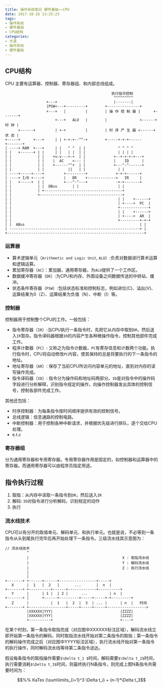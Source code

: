 ```yaml
---
title: 操作系统笔记 硬件基础——CPU
date: 2017-10-26 13:25:23
tags:
- 操作系统
- 硬件基础
- CPU结构
categories:
- 大道
- 操作系统
- 硬件基础
---
```


## CPU结构

CPU 主要有运算器、控制器、寄存器组、和内部总线组成。

```
                                                 执行指令控制
                                                  ^^^^^^^^^
                   +---+                          |-------|
                   |PSW<---+---------+        +---------------+
                   +---+   |         |        | 操 作 控 制 器 |      +-------+
                       +---+   ALU   |        |               <------+ 时 钟 |
      +------+         | +-+         |        | 时 序 产 生 器 <------+ 状 态 |
+-----+      +---+     | | +-+-+--^^-+        +-----+-+-+------      +-------+
| ----+ RAM  +---+     | |   ^ ^  | |               ^ ^ ^ ^
| |   +------+ | |     | |   | |  | |               | | | |
| |            | |    +v-v---+-+  | |             +--+-+-+-+---+
| |            | |    |  AC    <--- |             |    ID      |
| |            | |    +------^^+  | |             +---^-^------+
| |            | |           ||   | |               | |
| ----+-----+----+         +---------+             +-+-+------+
| ----+ I/O +----+         |   DR    +------------->   IR     |
| |   +-----+  | |         +---^-^---+             -+-+-------+
| |            | |  DBus       | |                  | |
| |            | +------------------------------------+
| |            +--------------------------------------+
| |                                                 | |    +------+
| |                                                 | +----+  PC  |
| |                                                 +-------------+
| |                                                 | |    +------+
| |                                                 | +----+  AR  |
| |                                                 +---------+-+-+
| |  ABus                                                     | |
| ------------------------------------------------------------+ |
+---------------------------------------------------------------+
```
<!-- more -->

### 运算器

* 算术逻辑单元（`Arithmetic and Logic Unit`, `ALU`）:负责对数据进行算术运算和逻辑运算。
* 累加寄存器（`AC`）：累加器，通用寄存器，为`ALU`提供了一个工作区。
* 数据缓冲寄存器（`DR`）:为CPU和内存、外围设备之间数据传送的中转站、缓冲。
* 状态条件寄存器（`PSW`）:包括状态标准和控制标志，例如进位(C)、溢出(V)、运算结果为0（Z）、运算结果为负值（N）、中断（I）等。

### 控制器

控制器用于控制整个CPU的工作。一般包括：

- 指令寄存器（`IR`）:当CPU执行一条指令时，先把它从内存中取到`DR`，然后送入`IR`暂存。指令译码器根据`IR`的内容产生各种微操作指令，控制其他部件完成工作。
- 程序计数器（`PC`）: 又称之为指令计数器，`PC`有寄存信息和计数两个功能。执行指令时，CPU将自动修改`PC`内容，使其保持的总是将要执行的下一条指令的地址。
- 地址寄存器（`AR`）: 保存了当前CPU所访问内容单元的地址，直到对内存的读写操作完成。
- 指令译码器（`ID`）: 指令分为操作码和地址码两部分。`ID`是对指令中的操作码字段进行分析解释，识别指令规定的操作，向操作控制器发出具体的控制信号，控制各部件完成工作。

其他还包括：
* 时序控制器：为每条指令按时间顺序提供有效的控制信号。
* 总线逻辑：信息通路的控制电路。
* 中断控制器：用于控制各种中断请求，并根据优先级进行排队，逐个交给CPU处理。
* e.t.c


### 寄存器组

分为通用寄存器和专用寄存器。专用寄存器作用是固定的，如控制器和运算器中的寄存器。而通用寄存器可以由程序员指定用途。

## 指令执行过程

1. 取指：从内存中读取一条指令到`DR`，然后送入`IR`
2. 解码: `ID`对指令进行分析解码，识别规定的动作
3. 执行 

### 流水线技术

CPU可以有分开的取值单元、解码单元、和执行单元。也就是说，不必等到一条指令从头到尾执行完毕后再开始处理下一条指令。三级流水线其示意图为：
```
// 流水线技术
          ^
          |                                           X : 取指流水线
          |                                           Y : 解码流水线
          |                                           Z : 执行流水线
          |
          |
+-------+ +------+------+-----------------+-----+
   X      |  1   |  2   |       ...       |  n  |
+-------+ +----------+------+-------------+----------+
   Y      |      | 1 |  | 2 |      ...          | n  |
+-------+ |      +------+---------+-----+-----+-+---------+
   Z      |          |  1   |  2  |  3  | ... |      | n  |   时间
+-------+ +-----------------+-----+-----+-----+------------------>
          |XXXXXX|YYY|                               |ZZZZ|
          |XXXXXX|YYY|                               |ZZZZ|
          +----------+                               +----+
```

在某个时刻，第一条指令取指完成（对应图中XXXXXX标注区域），解码流水线立即开始第一条指令的解码，同时取指流水线开始对第二条指令的取指；第一条指令的解码操作完成之后（对应图中YYYY标注区域），执行流水线开始对第一条指令的执行操作，同时解码流水线等待第二条指令送达。

假设每条指令的取指操作需要`$\Delta t_1 $`时间，解码需要`$\Delta t_2$`时间，执行需要消耗`$\Delta t_3$`时间，则最终执行N条指令，则完成上图N条指令共需要时间为：
```math
%% KaTex
(\sum\limits_{i=1}^3 \Delta t_i) + (n-1)*\Delta t_3
```